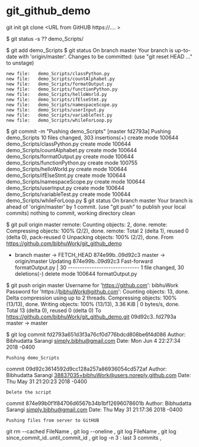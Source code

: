 # git_github_demo

git init
git clone <URL from GitHUB https://.... >

$ git status -s
?? demo_Scripts/

$ git add demo_Scripts
$ git status
On branch master
Your branch is up-to-date with 'origin/master'.
Changes to be committed:
  (use "git reset HEAD <file>..." to unstage)

	new file:   demo_Scripts/classPython.py
	new file:   demo_Scripts/countAlphabet.py
	new file:   demo_Scripts/formatOutput.py
	new file:   demo_Scripts/functionPython.py
	new file:   demo_Scripts/helloWorld.py
	new file:   demo_Scripts/ifElseStmt.py
	new file:   demo_Scripts/namespaceScope.py
	new file:   demo_Scripts/userInput.py
	new file:   demo_Scripts/variableTest.py
	new file:   demo_Scripts/whileForLoop.py

$ git commit -m "Pushing demo_Scripts"
[master fd2793a] Pushing demo_Scripts
 10 files changed, 303 insertions(+)
 create mode 100644 demo_Scripts/classPython.py
 create mode 100644 demo_Scripts/countAlphabet.py
 create mode 100644 demo_Scripts/formatOutput.py
 create mode 100644 demo_Scripts/functionPython.py
 create mode 100755 demo_Scripts/helloWorld.py
 create mode 100644 demo_Scripts/ifElseStmt.py
 create mode 100644 demo_Scripts/namespaceScope.py
 create mode 100644 demo_Scripts/userInput.py
 create mode 100644 demo_Scripts/variableTest.py
 create mode 100644 demo_Scripts/whileForLoop.py
$ git status
On branch master
Your branch is ahead of 'origin/master' by 1 commit.
  (use "git push" to publish your local commits)
nothing to commit, working directory clean

$ git pull origin master
remote: Counting objects: 2, done.
remote: Compressing objects: 100% (2/2), done.
remote: Total 2 (delta 1), reused 0 (delta 0), pack-reused 0
Unpacking objects: 100% (2/2), done.
From https://github.com/bibhuWork/git_github_demo
 * branch            master     -> FETCH_HEAD
   874e99b..09d92c3  master     -> origin/master
Updating 874e99b..09d92c3
Fast-forward
 formatOutput.py | 30 ------------------------------
 1 file changed, 30 deletions(-)
 delete mode 100644 formatOutput.py


$ git push origin master
Username for 'https://github.com': bibhuWork
Password for 'https://bibhuWork@github.com': 
Counting objects: 13, done.
Delta compression using up to 2 threads.
Compressing objects: 100% (13/13), done.
Writing objects: 100% (13/13), 3.36 KiB | 0 bytes/s, done.
Total 13 (delta 0), reused 0 (delta 0)
To https://github.com/bibhuWork/git_github_demo.git
   09d92c3..fd2793a  master -> master

$ git log
commit fd2793a651d3f3a76cf0d776bdcd808be6f4d086
Author: Bibhudatta Sarangi <simply.bibhu@gmail.com>
Date:   Mon Jun 4 22:27:34 2018 -0400

    Pushing demo_Scripts

commit 09d92c3614592d9cc128a257a86936054cd572af
Author: Bibhudatta Sarangi <38837035+bibhuWork@users.noreply.github.com>
Date:   Thu May 31 21:20:23 2018 -0400

    Delete the script

commit 874e99b0f1f84706d6567b34b1bf12696078601b
Author: Bibhudatta Sarangi <simply.bibhu@gmail.com>
Date:   Thu May 31 21:17:36 2018 -0400

    Pushing files from server to GitHUB


git rm --cached FileName ,
git log --oneline ,
git log FileName ,
git log since_commit_id..until_commit_id , 
git log -n 3 : last 3 commits ,
